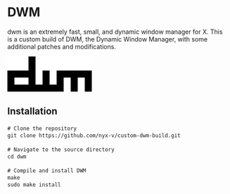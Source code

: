 
#  DWM 
dwm is an extremely fast, small, and dynamic window manager for X.
This is a custom build of DWM, the Dynamic Window Manager, with some additional patches and modifications.

[![404](dwm.png)](https://suckless.org)

## Installation

```shell
# Clone the repository
git clone https://github.com/nyx-v/custom-dwm-build.git

# Navigate to the source directory
cd dwm

# Compile and install DWM
make
sudo make install
```


